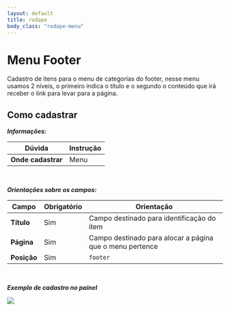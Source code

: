 ```yaml
---
layout: default
title: rodape
body_class: "rodape-menu"
---
```




# Menu Footer

Cadastro de itens para o menu de categorias do footer, nesse menu usamos 2 níveis, o primeiro indica o título e o segundo o conteúdo que irá receber o link para levar para a página.


## Como cadastrar


**_Informações:_**

| Dúvida                | Instrução                                                        |
| --------------------- | ---------------------------------------------------------------- |
| **Onde cadastrar**    | Menu                                                          |


&nbsp;

**_Orientações sobre os campos:_**

| Campo               | Obrigatório	         | Orientação                                                            |
| ------------------- | ------------------- | --------------------------------------------------------------------- |
| **Título**          | Sim      | Campo destinado para identificação do item                         |
| **Página**             | Sim | Campo destinado para alocar a página que o menu pertence|
| **Posição** | Sim     | `footer`                                        |

<br>

***Exemplo de cadastro no painel***


<div class="print-painel">
    <img src="{{ site.baseurl }}/arquivos/prints/menu-footer.png">
</div>



